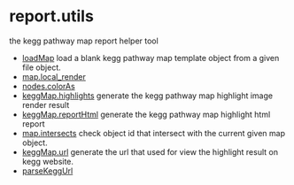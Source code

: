 ﻿# report.utils

the kegg pathway map report helper tool

+ [loadMap](report.utils/loadMap.1) load a blank kegg pathway map template object from a given file object.
+ [map.local_render](report.utils/map.local_render.1) 
+ [nodes.colorAs](report.utils/nodes.colorAs.1) 
+ [keggMap.highlights](report.utils/keggMap.highlights.1) generate the kegg pathway map highlight image render result
+ [keggMap.reportHtml](report.utils/keggMap.reportHtml.1) generate the kegg pathway map highlight html report
+ [map.intersects](report.utils/map.intersects.1) check object id that intersect with the current given map object.
+ [keggMap.url](report.utils/keggMap.url.1) generate the url that used for view the highlight result on kegg website.
+ [parseKeggUrl](report.utils/parseKeggUrl.1) 
